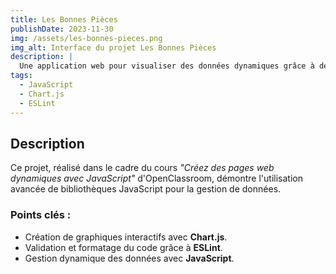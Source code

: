 ```yaml
---
title: Les Bonnes Pièces
publishDate: 2023-11-30
img: /assets/les-bonnes-pieces.png
img_alt: Interface du projet Les Bonnes Pièces
description: |
  Une application web pour visualiser des données dynamiques grâce à des graphiques interactifs.
tags:
  - JavaScript
  - Chart.js
  - ESLint
---
```


## Description

Ce projet, réalisé dans le cadre du cours *"Créez des pages web dynamiques avec JavaScript"* d'OpenClassroom, démontre l'utilisation avancée de bibliothèques JavaScript pour la gestion de données.

### Points clés :
- Création de graphiques interactifs avec **Chart.js**.
- Validation et formatage du code grâce à **ESLint**.
- Gestion dynamique des données avec **JavaScript**.
